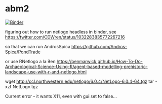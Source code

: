 # abm2

[![Binder](https://mybinder.org/badge.svg)](https://mybinder.org/v2/gh/o-date/abm2/master)

figuring out how to run netlogo headless in binder, see https://twitter.com/CDWren/status/1032283835772297216

so that we can run AndrosSpica https://github.com/Andros-Spica/PondTrade

or use RNetlogo a la Ben https://benmarwick.github.io/How-To-Do-Archaeological-Science-Using-R/agent-based-modelling-prehistoric-landscape-use-with-r-and-netlogo.html


wget http://ccl.northwestern.edu/netlogo/6.0.4/NetLogo-6.0.4-64.tgz
tar -xzf NetLogo.tgz

Current error - it wants X11, even with gui set to false...
